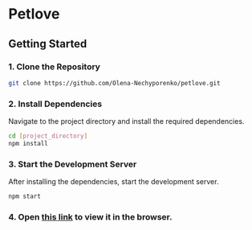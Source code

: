 # Petlove

## Getting Started

### 1. Clone the Repository

```bash
git clone https://github.com/Olena-Nechyporenko/petlove.git
```

### 2. Install Dependencies

Navigate to the project directory and install the required dependencies.

```bash
cd [project_directory]
npm install
```

### 3. Start the Development Server

After installing the dependencies, start the development server.

```bash
npm start
```

### 4. Open [this link]() to view it in the browser.
